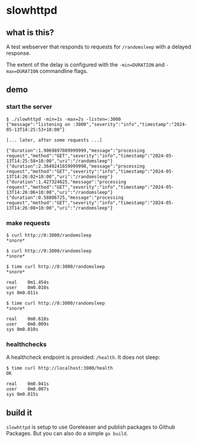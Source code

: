 # slowhttpd

## what is this?

A test webserver that responds to requests for `/randomsleep` with a delayed
response.

The extent of the delay is configured with the `-min=DURATION` and
`-max=DURATION` commandline flags.

## demo

### start the server

```
$ ./slowhttpd -min=1s -max=2s -listen=:3000
{"message":"listening on :3000","severity":"info","timestamp":"2024-05-13T14:25:53+10:00"}

[... later, after some requests ...]

{"duration":1.9069897089999999,"message":"processing request","method":"GET","severity":"info","timestamp":"2024-05-13T14:25:58+10:00","uri":"/randomsleep"}
{"duration":2.3649241659999998,"message":"processing request","method":"GET","severity":"info","timestamp":"2024-05-13T14:26:02+10:00","uri":"/randomsleep"}
{"duration":1.427324625,"message":"processing request","method":"GET","severity":"info","timestamp":"2024-05-13T14:26:06+10:00","uri":"/randomsleep"}
{"duration":0.58806725,"message":"processing request","method":"GET","severity":"info","timestamp":"2024-05-13T14:26:08+10:00","uri":"/randomsleep"}
```

### make requests

```
$ curl http://0:3000/randomsleep
*snore*

$ curl http://0:3000/randomsleep
*snore*

$ time curl http://0:3000/randomsleep
*snore*

real    0m1.454s
user    0m0.010s
sys 0m0.011s

$ time curl http://0:3000/randomsleep
*snore*

real    0m0.618s
user    0m0.009s
sys 0m0.010s
```

### healthchecks

A healthcheck endpoint is provided: `/health`. It does not sleep:

```
$ time curl http://localhost:3000/health
OK

real    0m0.041s
user    0m0.007s
sys 0m0.015s
```

## build it

`slowhttpd` is setup to use Goreleaser and publish packages to Github Packages.
But you can also do a simple `go build`.
